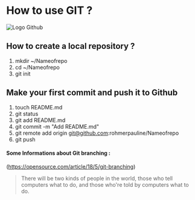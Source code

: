 # How to use GIT ?

![Logo Github](https://static.skyminds.net/2019/08/github-social-coding-compressor.png)

## How to create a local repository ?

1. mkdir ~/Nameofrepo
2. cd ~/Nameofrepo
3. git init

## Make your first commit and push it to Github

1. touch README.md
2. git status
3. git add README.md
4. git commit -m "Add README.md"
5. git remote add origin git@github.com:rohmerpauline/Nameofrepo
6. git push

#### Some Informations about Git branching : 
(https://opensource.com/article/18/5/git-branching)

> There will be two kinds of people in the world, those who tell computers what to do, and those who're told by computers what to do.
